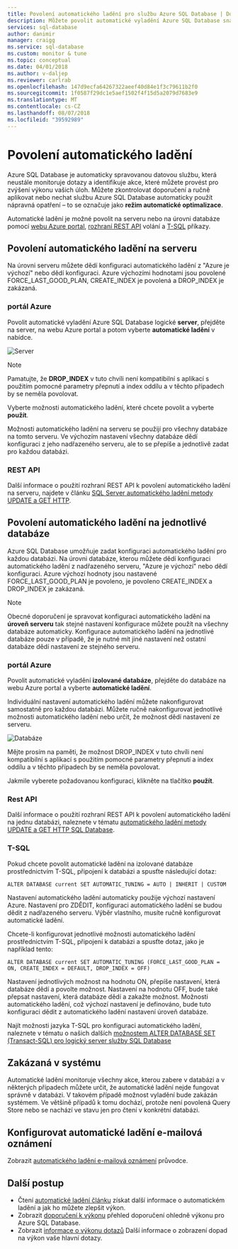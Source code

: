 ```yaml
---
title: Povolení automatického ladění pro službu Azure SQL Database | Dokumentace Microsoftu
description: Můžete povolit automatické vyladění Azure SQL Database snadno.
services: sql-database
author: danimir
manager: craigg
ms.service: sql-database
ms.custom: monitor & tune
ms.topic: conceptual
ms.date: 04/01/2018
ms.author: v-daljep
ms.reviewer: carlrab
ms.openlocfilehash: 147d9ecfa64267322aeef40d84e1f3c79611b2f0
ms.sourcegitcommit: 1f0587f29dc1e5aef1502f4f15d5a2079d7683e9
ms.translationtype: MT
ms.contentlocale: cs-CZ
ms.lasthandoff: 08/07/2018
ms.locfileid: "39592989"
---
```

# <a name="enable-automatic-tuning"></a>Povolení automatického ladění

Azure SQL Database je automaticky spravovanou datovou službu, která neustále monitoruje dotazy a identifikuje akce, které můžete provést pro zvýšení výkonu vašich úloh. Můžete zkontrolovat doporučení a ručně aplikovat nebo nechat službu Azure SQL Database automaticky použít nápravná opatření – to se označuje jako **režim automatické optimalizace**.

Automatické ladění je možné povolit na serveru nebo na úrovni databáze pomocí [webu Azure portal](sql-database-automatic-tuning-enable.md#azure-portal), [rozhraní REST API](sql-database-automatic-tuning-enable.md#rest-api) volání a [T-SQL](sql-database-automatic-tuning-enable.md#t-sql) příkazy.

## <a name="enable-automatic-tuning-on-server"></a>Povolení automatického ladění na serveru
Na úrovni serveru můžete dědí konfiguraci automatického ladění z "Azure je výchozí" nebo dědí konfiguraci. Azure výchozími hodnotami jsou povolené FORCE_LAST_GOOD_PLAN, CREATE_INDEX je povolená a DROP_INDEX je zakázaná.

### <a name="azure-portal"></a>portál Azure
Povolit automatické vyladění Azure SQL Database logické **server**, přejděte na server, na webu Azure portal a potom vyberte **automatické ladění** v nabídce.

![Server](./media/sql-database-automatic-tuning-enable/server.png)

> [!NOTE]
> Pamatujte, že **DROP_INDEX** v tuto chvíli není kompatibilní s aplikací s použitím pomocné parametry přepnutí a index oddílu a v těchto případech by se neměla povolovat.
>

Vyberte možnosti automatického ladění, které chcete povolit a vyberte **použít**.

Možnosti automatického ladění na serveru se použijí pro všechny databáze na tomto serveru. Ve výchozím nastavení všechny databáze dědí konfiguraci z jeho nadřazeného serveru, ale to se přepíše a jednotlivě zadat pro každou databázi.

### <a name="rest-api"></a>REST API

Další informace o použití rozhraní REST API k povolení automatického ladění na serveru, najdete v článku [SQL Server automatického ladění metody UPDATE a GET HTTP](https://docs.microsoft.com/rest/api/sql/serverautomatictuning).


## <a name="enable-automatic-tuning-on-an-individual-database"></a>Povolení automatického ladění na jednotlivé databáze

Azure SQL Database umožňuje zadat konfiguraci automatického ladění pro každou databázi. Na úrovni databáze, kterou můžete dědí konfiguraci automatického ladění z nadřazeného serveru, "Azure je výchozí" nebo dědí konfiguraci. Azure výchozí hodnoty jsou nastavené FORCE_LAST_GOOD_PLAN je povoleno, je povoleno CREATE_INDEX a DROP_INDEX je zakázaná.

> [!NOTE]
> Obecné doporučení je spravovat konfiguraci automatického ladění na **úroveň serveru** tak stejné nastavení konfigurace můžete použít na všechny databáze automaticky. Konfigurace automatického ladění na jednotlivé databáze pouze v případě, že je nutné mít jiné nastavení než ostatní databáze dědí nastavení ze stejného serveru.
>

### <a name="azure-portal"></a>portál Azure

Povolit automatické vyladění **izolované databáze**, přejděte do databáze na webu Azure portal a vyberte **automatické ladění**.

Individuální nastavení automatického ladění můžete nakonfigurovat samostatně pro každou databázi. Můžete ručně nakonfigurovat jednotlivé možnosti automatického ladění nebo určit, že možnost dědí nastavení ze serveru.

![Databáze](./media/sql-database-automatic-tuning-enable/database.png)

Mějte prosím na paměti, že možnost DROP_INDEX v tuto chvíli není kompatibilní s aplikací s použitím pomocné parametry přepnutí a index oddílu a v těchto případech by se neměla povolovat.

Jakmile vyberete požadovanou konfiguraci, klikněte na tlačítko **použít**.

### <a name="rest-api"></a>Rest API

Další informace o použití rozhraní REST API k povolení automatického ladění na jednu databázi, naleznete v tématu [automatického ladění metody UPDATE a GET HTTP SQL Database](https://docs.microsoft.com/rest/api/sql/databaseautomatictuning).

### <a name="t-sql"></a>T-SQL

Pokud chcete povolit automatické ladění na izolované databáze prostřednictvím T-SQL, připojení k databázi a spusťte následující dotaz:

   ```T-SQL
   ALTER DATABASE current SET AUTOMATIC_TUNING = AUTO | INHERIT | CUSTOM
   ```
   
Nastavení automatického ladění automaticky použije výchozí nastavení Azure. Nastavení pro ZDĚDIT, konfiguraci automatického ladění se budou dědit z nadřazeného serveru. Výběr vlastního, musíte ručně konfigurovat automatické ladění.

Chcete-li konfigurovat jednotlivé možnosti automatického ladění prostřednictvím T-SQL, připojení k databázi a spusťte dotaz, jako je například tento:

   ```T-SQL
   ALTER DATABASE current SET AUTOMATIC_TUNING (FORCE_LAST_GOOD_PLAN = ON, CREATE_INDEX = DEFAULT, DROP_INDEX = OFF)
   ```
   
Nastavení jednotlivých možnost na hodnotu ON, přepíše nastavení, která databáze dědí a povolte možnost. Nastavení na hodnotu OFF, bude také přepsat nastavení, která databáze dědí a zakažte možnost. Možnosti automatického ladění, což výchozí nastavení je definováno, bude tuto konfiguraci dědit z automatického ladění nastavení úroveň databáze.  

Najít možnosti jazyka T-SQL pro konfiguraci automatického ladění, naleznete v tématu o našich dalších [možnostem ALTER DATABASE SET (Transact-SQL) pro logický server služby SQL Database](https://docs.microsoft.com/en-us/sql/t-sql/statements/alter-database-transact-sql-set-options?view=sql-server-2017&tabs=sqldbls#arguments-1)

## <a name="disabled-by-the-system"></a>Zakázaná v systému
Automatické ladění monitoruje všechny akce, kterou zabere v databázi a v některých případech můžete určit, že automatické ladění nejde fungovat správně v databázi. V takovém případě možnost vyladění bude zakázán systémem. Ve většině případů k tomu dochází, protože není povolená Query Store nebo se nachází ve stavu jen pro čtení v konkrétní databázi.

## <a name="configure-automatic-tuning-e-mail-notifications"></a>Konfigurovat automatické ladění e-mailová oznámení

Zobrazit [automatického ladění e-mailová oznámení](sql-database-automatic-tuning-email-notifications.md) průvodce.

## <a name="next-steps"></a>Další postup
* Čtení [automatické ladění článku](sql-database-automatic-tuning.md) získat další informace o automatickém ladění a jak ho můžete zlepšit výkon.
* Zobrazit [doporučení k výkonu](sql-database-advisor.md) přehled doporučení ohledně výkonu pro Azure SQL Database.
* Zobrazit [informace o výkonu dotazů](sql-database-query-performance.md) Další informace o zobrazení dopad na výkon vaše hlavní dotazy.
